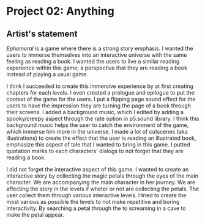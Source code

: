 # **Project 02: Anything**

## **Artist's statement**

_Ephemeral_ is a game where there is a strong story emphasis. I wanted the users to immerse themselves into an interactive
universe with the same feeling as reading a book. I wanted the users to live a similar reading experience within this game; a perspective that they are reading a book instead of playing a usual game.

I think I succeeded to create this immersive experience by at first creating chapters for each levels. I even created
a prologue and epilogue to put the context of the game for the users. I put a flipping page sound effect for the users
to have the impression they are turning the page of a book through their screens. I added a background music, which I edited by adding a spooky/creepy aspect through the rate option in p5.sound library. I think this background music helps the user to catch the environment of the game, which immerse him more in the universe. I made a lot of cutscenes (aka illustrations) to create the effect that the user is reading an illustrated book, emphasize this aspect of tale that I
wanted to bring in this game. I putted quotation marks to each characters' dialogs to not forget that they are reading a book.

I did not forget the interactive aspect of this game. I wanted to create an interactive story by collecting the magic petals
through the eyes of the main character. We are accompanying the main character in her journey. We are affecting the story in the levels if wheter or not are collecting the petals. The user collect them through various interactive levels. I tried to create the most various as possible the levels to not make repetitive and boring interactivity. By searching a petal through the to screaming in a cave to make the petal appear.
